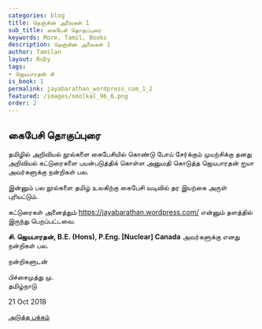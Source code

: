 ```yaml
---
categories: blog
title: நெஞ்சின் அலைகள் 1
sub_title: கைபேசி தொகுப்புரை
keywords: More, Tamil, Books
description: நெஞ்சின் அலைகள் 1
author: Tamilan
layout: Ruby
tags:
- ஜெயபாரதன் சி
is_book: 1
permalink: jayabarathan_wordpress_com_1_2
featured: /images/noolkal_96_6.png
order: 2
---
```



## கைபேசி தொகுப்புரை

தமிழில் அறிவியல் நூல்களை கைபேசியில் கொண்டு போய் சேர்க்கும் முயற்சிக்கு தனது அறிவியல் கட்டுரைகளை பயன்படுத்திக் கொள்ள அனுமதி கொடுத்த ஜெயபாரதன் ஐயா அவர்களுக்கு நன்றிகள் பல.

இன்னும் பல நூல்களை தமிழ் உலகிற்கு கைபேசி வடிவில் தர இயற்கை அருள் புரியட்டும்.

கட்டுரைகள் அனைத்தும் https://jayabarathan.wordpress.com/ என்னும் தளத்தில் இருந்து பெறப்பட்டவை.

**சி. ஜெயபாரதன், B.E. (Hons), P.Eng. [Nuclear] Canada** அவர்களுக்கு எனது நன்றிகள் பல.

நன்றிகளுடன்

பிச்சைமுத்து மு.  
தமிழ்நாடு

21 Oct 2018

[அடுத்த பக்கம்](jayabarathan_wordpress_com_1_3)